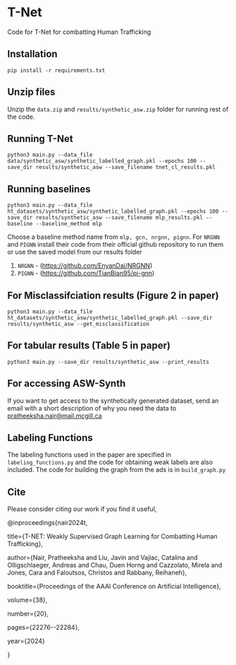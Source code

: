 # T-Net
Code for T-Net for combatting Human Trafficking

## Installation
`pip install -r requirements.txt`

## Unzip files
Unzip the `data.zip` and `results/synthetic_asw.zip` folder for running rest of the code.


## Running T-Net
`python3 main.py --data_file data/synthetic_asw/synthetic_labelled_graph.pkl --epochs 100 --save_dir results/synthetic_asw --save_filename tnet_cl_results.pkl`

## Running baselines
`python3 main.py --data_file ht_datasets/synthetic_asw/synthetic_labelled_graph.pkl --epochs 100 --save_dir results/synthetic_asw --save_filename mlp_results.pkl --baseline --baseline_method mlp`

Choose a baseline method name from `mlp, gcn, nrgnn, pignn`. For `NRGNN` and `PIGNN` install their code from their official github repository to run them or use the saved model from our results folder

1. `NRGNN` - (https://github.com/EnyanDai/NRGNN)
2. `PIGNN` - (https://github.com/TianBian95/pi-gnn)


## For Misclassifciation results (Figure 2 in paper)
`python3 main.py --data_file ht_datasets/synthetic_asw/synthetic_labelled_graph.pkl --save_dir results/synthetic_asw --get_misclassification`

## For tabular results (Table 5 in paper)
`python3 main.py --save_dir results/synthetic_asw --print_results`

## For accessing ASW-Synth
If you want to get access to the synthetically generated dataset, send an email with a short description of why you need the data to pratheeksha.nair@mail.mcgill.ca 

## Labeling Functions
The labeling functions used in the paper are specified in `labeling_functions.py` and the code for obtaining weak labels are also included. The code for building the graph from the ads is in `build_graph.py`

## Cite
Please consider citing our work if you find it useful,

@inproceedings{nair2024t,

  title={T-NET: Weakly Supervised Graph Learning for Combatting Human Trafficking},
  
  author={Nair, Pratheeksha and Liu, Javin and Vajiac, Catalina and Olligschlaeger, Andreas and Chau, Duen Horng and Cazzolato, Mirela and Jones, Cara and Faloutsos,    Christos and Rabbany, Reihaneh},
  
  booktitle={Proceedings of the AAAI Conference on Artificial Intelligence},
  
  volume={38},
  
  number={20},
  
  pages={22276--22284},
  
  year={2024}
  
}

